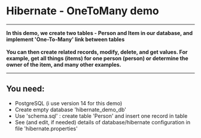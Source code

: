 <html lang="EN">
<h1>Hibernate - OneToMany demo</h1>
<hr />
<p>
<b>In this demo, we create two tables - Person and Item in our database, and implement 'One-To-Many' link between tables</b><br /><br />
<b>You can then create related records, modify, delete, and get values. For example, get all things (items) for one person (person) or determine the owner of the item, and many other examples.</b>
</p>
<hr />
<h2>You need:</h2>
<ul>
<li>PostgreSQL (i use version 14 for this demo)</li>
<li>Create empty database 'hibernate_demo_db'</li>
<li>Use 'schema.sql' : create table 'Person' and insert one record in table</li>
<li>See (and edit, if needed) details of database/hibernate configuration in file 'hibernate.properties'</li>
</ul>
</html>
